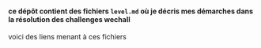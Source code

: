#### ce dépôt contient des fichiers `` level.md `` où je décris mes démarches dans la résolution des challenges wechall
  voici des liens menant à ces fichiers
  
